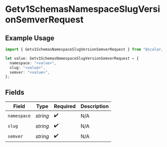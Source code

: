 # Getv1SchemasNamespaceSlugVersionSemverRequest

## Example Usage

```typescript
import { Getv1SchemasNamespaceSlugVersionSemverRequest } from "@scalar/sdk/models/operations";

let value: Getv1SchemasNamespaceSlugVersionSemverRequest = {
  namespace: "<value>",
  slug: "<value>",
  semver: "<value>",
};
```

## Fields

| Field              | Type               | Required           | Description        |
| ------------------ | ------------------ | ------------------ | ------------------ |
| `namespace`        | *string*           | :heavy_check_mark: | N/A                |
| `slug`             | *string*           | :heavy_check_mark: | N/A                |
| `semver`           | *string*           | :heavy_check_mark: | N/A                |